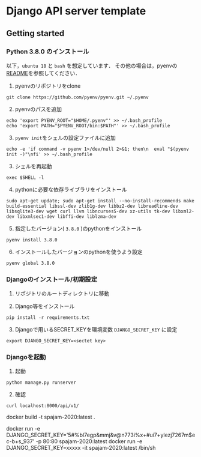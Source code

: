 # Django API server template

## Getting started


### Python 3.8.0 のインストール
以下，`ubuntu 18` と `bash` を想定しています．
その他の場合は，pyenvの[README](https://github.com/pyenv/pyenv)を参照してください．

1. pyenvのリポジトリをclone
```
git clone https://github.com/pyenv/pyenv.git ~/.pyenv
```
2. pyenvのパスを追加
```
echo 'export PYENV_ROOT="$HOME/.pyenv"' >> ~/.bash_profile
echo 'export PATH="$PYENV_ROOT/bin:$PATH"' >> ~/.bash_profile
```
3. `pyenv init`をシェルの設定ファイルに追加
```
echo -e 'if command -v pyenv 1>/dev/null 2>&1; then\n  eval "$(pyenv init -)"\nfi' >> ~/.bash_profile
```
3. シェルを再起動
```
exec $SHELL -l
```
4. pythonに必要な依存ライブラリをインストール
```
sudo apt-get update; sudo apt-get install --no-install-recommends make build-essential libssl-dev zlib1g-dev libbz2-dev libreadline-dev libsqlite3-dev wget curl llvm libncurses5-dev xz-utils tk-dev libxml2-dev libxmlsec1-dev libffi-dev liblzma-dev
```
5. 指定したバージョン( `3.8.0` )のpythonをインストール
```
pyenv install 3.8.0
```
6. インストールしたバージョンのpythonを使うよう設定
```
pyenv global 3.8.0
```

### Djangoのインストール/初期設定
1. リポジトリのルートディレクトリに移動

2. Django等をインストール
```
pip install -r requirements.txt
```

3. Djangoで用いるSECRET_KEYを環境変数 `DJANGO_SECRET_KEY` に設定
```
export DJANGO_SECRET_KEY=<sectet key>
```

### Djangoを起動
1. 起動
```
python manage.py runserver
```

2. 確認
```
curl localhost:8000/api/v1/
```



docker build -t spajam-2020:latest .


docker run -e DJANGO_SECRET_KEY='5#%bl7egp&mmj&v@n773i%x+#ui7+ylezj7267m$ec-b+s_937' -p 80:80 spajam-2020:latest
docker run -e DJANGO_SECRET_KEY=xxxxx -it spajam-2020:latest /bin/sh
